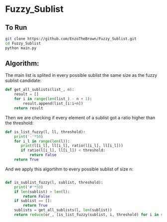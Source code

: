 # Fuzzy_Sublist 

## To Run
```bash
git clone https://github.com/EnzoTheBrown/Fuzzy_Sublist.git
cd Fuzzy_Sublist
python main.py
```


## Algorithm:

The main list is splited in every possible sublist the same size as the fuzzy sublist candidate:


```python
def get_all_sublists(list_, n):
    result = []
    for i in range(len(list_) - n + 1):
        result.append(list_[i:i+n])
    return result
```

Then we are checking if every element of a sublist got a ratio higher than the threshold:

```python
def is_list_fuzzy(l, ll, threshold):
    print('-'*50)
    for i_l in range(len(l)):
       print(l[i_l], ll[i_l], ratio(l[i_l], ll[i_l]))
       if ratio(l[i_l], ll[i_l]) < threshold:
           return False
    return True

```

And we apply this algortihm to every possible sublist of size n:

```python

def is_sublist_fuzzy(l, sublist, threshold):
    print('#'*50)
    if len(sublist) > len(l):
        return False
    if sublist == []:
        return True
    sublists = get_all_sublists(l, len(sublist))
    return reduce(or_, [is_list_fuzzy(sublist, i, threshold) for i in sublists], False)

```

